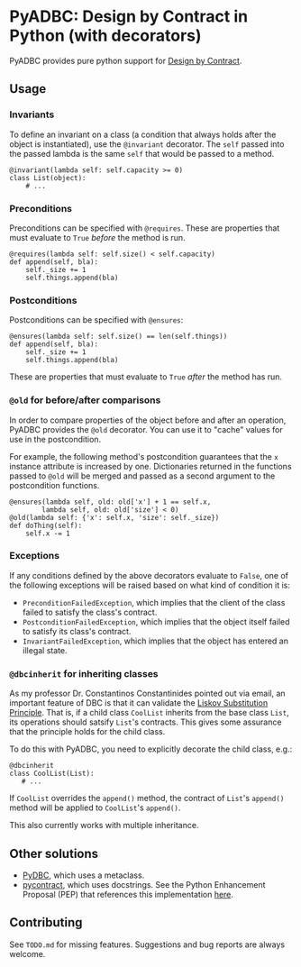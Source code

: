 # PyADBC: Design by Contract in Python (with decorators)

PyADBC provides pure python support for [Design by Contract][wikipedia].

[wikipedia]: https://en.wikipedia.org/wiki/Design_by_contract

## Usage

### Invariants

To define an invariant on a class (a condition that always holds after the object is instantiated), use the `@invariant` decorator. The `self` passed into the passed lambda is the same `self` that would be passed to a method.

    @invariant(lambda self: self.capacity >= 0)
    class List(object):
        # ...

### Preconditions

Preconditions can be specified with `@requires`. These are properties
that must evaluate to `True` *before* the method is run.

    @requires(lambda self: self.size() < self.capacity)
    def append(self, bla):
        self._size += 1
        self.things.append(bla)

### Postconditions

Postconditions can be specified with `@ensures`:

    @ensures(lambda self: self.size() == len(self.things))
    def append(self, bla):
        self._size += 1
        self.things.append(bla)

These are properties that must evaluate to `True` *after* the method has run.

### `@old` for before/after comparisons

In order to compare properties of the object before and after an operation, PyADBC provides the `@old` decorator. You can use it to "cache" values for use in the postcondition.

For example, the following method's postcondition guarantees that the `x` instance attribute is increased by one. Dictionaries returned in the functions passed to `@old` will be merged and passed as a second argument to the postcondition functions.

    @ensures(lambda self, old: old['x'] + 1 == self.x,
            lambda self, old: old['size'] < 0)
    @old(lambda self: {'x': self.x, 'size': self._size})
    def doThing(self):
        self.x -= 1

### Exceptions

If any conditions defined by the above decorators evaluate to `False`, one of the following exceptions will be raised based on what kind of condition it is:

* `PreconditionFailedException`, which implies that the client of the class failed to satisfy the class's contract.
* `PostconditionFailedException`, which implies that the object itself failed to satisfy its class's contract.
* `InvariantFailedException`, which implies that the object has entered an illegal state.

### `@dbcinherit` for inheriting classes

As my professor Dr. Constantinos Constantinides pointed out via email, an important feature of DBC is that it
can validate the [Liskov Substitution Principle](https://en.wikipedia.org/wiki/Liskov_substitution_principle).
That is, if a child class `CoolList` inherits from the base class `List`, its operations should satsify
`List`'s contracts. This gives some assurance that the principle holds for the child class.

To do this with PyADBC, you need to explicitly decorate the child class, e.g.:

    @dbcinherit
    class CoolList(List):
       # ...

If `CoolList` overrides the `append()` method, the contract of `List`'s `append()` method will be applied to `CoolList`'s `append()`.

This also currently works with multiple inheritance.

## Other solutions

* [PyDBC](http://www.nongnu.org/pydbc/), which uses a metaclass.
* [pycontract](http://www.wayforward.net/pycontract/), which uses docstrings. See the Python Enhancement Proposal (PEP) that references this implementation [here](http://www.python.org/dev/peps/pep-0316/).

## Contributing

See `TODO.md` for missing features. Suggestions and bug reports are always welcome.
